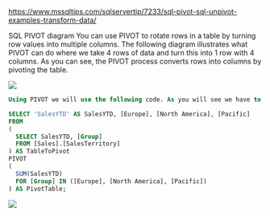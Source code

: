 https://www.mssqltips.com/sqlservertip/7233/sql-pivot-sql-unpivot-examples-transform-data/

SQL PIVOT diagram
You can use PIVOT to rotate rows in a table by turning row values into multiple columns. The following diagram illustrates what PIVOT can do where we take 4 rows of data and turn this into 1 row with 4 columns. As you can see, the PIVOT process converts rows into columns by pivoting the table.

![](https://www.mssqltips.com/tipimages2/7233_sql-pivot-unpivot-examples.001.png)

```sql
Using PIVOT we will use the following code. As you will see we have to know ahead of time what columns we want to pivot on. In the example below we specify [Europe], [North America], [Pacific]. There is no simple way to use PIVOT without knowing the values ahead of time.

SELECT 'SalesYTD' AS SalesYTD, [Europe], [North America], [Pacific]
FROM  
(
  SELECT SalesYTD, [Group]   
  FROM [Sales].[SalesTerritory]
) AS TableToPivot 
PIVOT  
(  
  SUM(SalesYTD)  
  FOR [Group] IN ([Europe], [North America], [Pacific])  
) AS PivotTable; 
```

![](https://www.mssqltips.com/tipimages2/7233_sql-pivot-unpivot-examples.007.png)